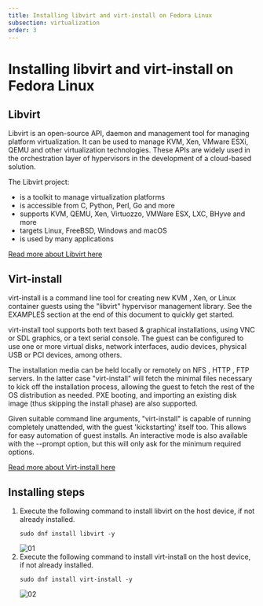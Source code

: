 ```yaml
---
title: Installing libvirt and virt-install on Fedora Linux  
subsection: virtualization  
order: 3  
---
```


# Installing libvirt and virt-install on Fedora Linux

## Libvirt

Libvirt is an open-source API, daemon and management tool for managing platform virtualization. It can be used to manage KVM, Xen, VMware ESXi, QEMU and other virtualization technologies. These APIs are widely used in the orchestration layer of hypervisors in the development of a cloud-based solution.

The Libvirt project:  
- is a toolkit to manage virtualization platforms
- is accessible from C, Python, Perl, Go and more
- supports KVM, QEMU, Xen, Virtuozzo, VMWare ESX, LXC, BHyve and more
- targets Linux, FreeBSD, Windows and macOS
- is used by many applications

[Read more about Libvirt here](https://libvirt.org/)

## Virt-install

virt-install is a command line tool for creating new KVM , Xen, or Linux container guests using the "libvirt" hypervisor management library. See the EXAMPLES section at the end of this document to quickly get started.

virt-install tool supports both text based & graphical installations, using VNC or SDL graphics, or a text serial console. The guest can be configured to use one or more virtual disks, network interfaces, audio devices, physical USB or PCI devices, among others.

The installation media can be held locally or remotely on NFS , HTTP , FTP servers. In the latter case "virt-install" will fetch the minimal files necessary to kick off the installation process, allowing the guest to fetch the rest of the OS distribution as needed. PXE booting, and importing an existing disk image (thus skipping the install phase) are also supported.

Given suitable command line arguments, "virt-install" is capable of running completely unattended, with the guest 'kickstarting' itself too. This allows for easy automation of guest installs. An interactive mode is also available with the --prompt option, but this will only ask for the minimum required options.

[Read more about Virt-install here](https://linux.die.net/man/1/virt-install)

## Installing steps

1. Execute the following command to install libvirt on the host device, if not already installed.  
   ```
   sudo dnf install libvirt -y
   ```
   ![01](https://user-images.githubusercontent.com/49605954/131217762-da304d01-eaee-4072-8555-4de0f9ea39f2.png)
2. Execute the following command to install virt-install on the host device, if not already installed.
   ```
   sudo dnf install virt-install -y
   ```
   ![02](https://user-images.githubusercontent.com/49605954/131217805-c65674e7-86b0-4037-8c59-a6ce5b41c53b.png)
